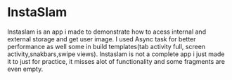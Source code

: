 # InstaSlam

Instaslam is an app i made to demonstrate how to acess internal and external storage and get user image.
I used Async task for better performance as well some in build templates(tab activity full, screen activity,snakbars,swipe views).
Instaslam is not a complete app i just made it to just for practice, it misses alot of functionality and some fragments are even empty. 
